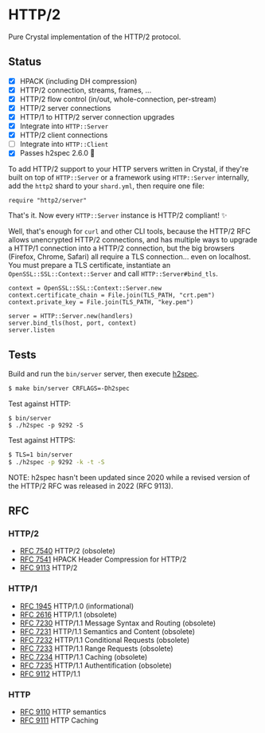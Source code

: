 # HTTP/2

Pure Crystal implementation of the HTTP/2 protocol.

## Status

- [x] HPACK (including DH compression)
- [x] HTTP/2 connection, streams, frames, ...
- [x] HTTP/2 flow control (in/out, whole-connection, per-stream)
- [x] HTTP/2 server connections
- [x] HTTP/1 to HTTP/2 server connection upgrades
- [x] Integrate into `HTTP::Server`
- [x] HTTP/2 client connections
- [ ] Integrate into `HTTP::Client`
- [x] Passes h2spec 2.6.0 💚

To add HTTP/2 support to your HTTP servers written in Crystal, if they're built
on top of `HTTP::Server` or a framework using `HTTP::Server` internally, add the
`http2` shard to your `shard.yml`, then require one file:

```crystal
require "http2/server"
```

That's it. Now every `HTTP::Server` instance is HTTP/2 compliant! ✨

Well, that's enough for `curl` and other CLI tools, because the HTTP/2 RFC
allows unencrypted HTTP/2 connections, and has multiple ways to upgrade a
HTTP/1 connection into a HTTP/2 connection, but the big browsers (Firefox,
Chrome, Safari) all require a TLS connection... even on localhost. You must
prepare a TLS certificate, instantiate an `OpenSSL::SSL::Context::Server` and
call `HTTP::Server#bind_tls`.

```crystal
context = OpenSSL::SSL::Context::Server.new
context.certificate_chain = File.join(TLS_PATH, "crt.pem")
context.private_key = File.join(TLS_PATH, "key.pem")

server = HTTP::Server.new(handlers)
server.bind_tls(host, port, context)
server.listen
```

## Tests

Build and run the `bin/server` server, then execute
[h2spec](https://github.com/summerwind/h2spec/releases).

```sh
$ make bin/server CRFLAGS=-Dh2spec
```

Test against HTTP:
```
$ bin/server
$ ./h2spec -p 9292 -S
```

Test against HTTPS:
```sh
$ TLS=1 bin/server
$ ./h2spec -p 9292 -k -t -S
```

NOTE: h2spec hasn't been updated since 2020 while a revised version
of the HTTP/2 RFC was released in 2022 (RFC 9113).

## RFC

### HTTP/2

- [RFC 7540](https://datatracker.ietf.org/doc/html/rfc7540) HTTP/2 (obsolete)
- [RFC 7541](https://datatracker.ietf.org/doc/html/rfc7541) HPACK Header Compression for HTTP/2
- [RFC 9113](https://datatracker.ietf.org/doc/html/rfc9113) HTTP/2

### HTTP/1

- [RFC 1945](https://datatracker.ietf.org/doc/html/rfc1945) HTTP/1.0 (informational)
- [RFC 2616](https://datatracker.ietf.org/doc/html/rfc2616) HTTP/1.1 (obsolete)
- [RFC 7230](https://datatracker.ietf.org/doc/html/rfc7230) HTTP/1.1 Message Syntax and Routing (obsolete)
- [RFC 7231](https://datatracker.ietf.org/doc/html/rfc7231) HTTP/1.1 Semantics and Content (obsolete)
- [RFC 7232](https://datatracker.ietf.org/doc/html/rfc7232) HTTP/1.1 Conditional Requests (obsolete)
- [RFC 7233](https://datatracker.ietf.org/doc/html/rfc7233) HTTP/1.1 Range Requests (obsolete)
- [RFC 7234](https://datatracker.ietf.org/doc/html/rfc7234) HTTP/1.1 Caching (obsolete)
- [RFC 7235](https://datatracker.ietf.org/doc/html/rfc7235) HTTP/1.1 Authentification (obsolete)
- [RFC 9112](https://datatracker.ietf.org/doc/html/rfc9112) HTTP/1.1

### HTTP

- [RFC 9110](https://datatracker.ietf.org/doc/html/rfc9110) HTTP semantics
- [RFC 9111](https://datatracker.ietf.org/doc/html/rfc9111) HTTP Caching

